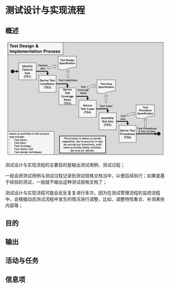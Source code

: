 # 测试设计与实现流程

## 概述

![](../../../../../.gitbook/assets/image%20%2895%29.png)

测试设计与实现流程的主要目的是输出测试用例、测试过程；

一般会把测试用例与测试过程记录到测试规格文档当中，以便后续执行；如果是基于经验的测试，一般就不输出这种测试规格文档了；

测试设计与实现流程可能会反反复复进行多次，因为在测试管理流程的监控流程中，会根据动态测试流程中发生的情况进行调整，比如，调整特性集合、补测某些内容等；

## 目的



## 输出

## 活动与任务

## 信息项

